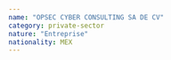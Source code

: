 ```yaml
---
name: "OPSEC CYBER CONSULTING SA DE CV"
category: private-sector
nature: "Entreprise"
nationality: MEX
---
```

    